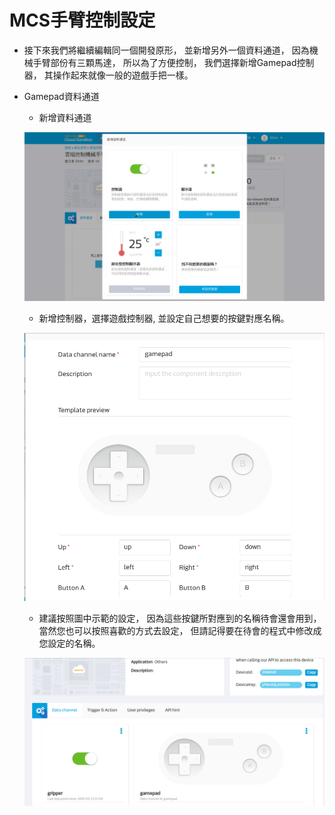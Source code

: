 # MCS手臂控制設定

* 接下來我們將繼續編輯同一個開發原形，
  並新增另外一個資料通道，
  因為機械手臂部份有三顆馬達，
  所以為了方便控制，
  我們選擇新增Gamepad控制器，
  其操作起來就像一般的遊戲手把一樣。

* Gamepad資料通道

    * 新增資料通道

    ![data_channel](pic/data_channel.png)

    * 新增控制器，選擇遊戲控制器,
      並設定自己想要的按鍵對應名稱。

    ![gamepad](pic/gamepad.png)


   *  建議按照圖中示範的設定，
      因為這些按鍵所對應到的名稱待會還會用到，
      當然您也可以按照喜歡的方式去設定，
      但請記得要在待會的程式中修改成您設定的名稱。

    ![test_device_3](pic/mcs_mearm_prototype.png)

